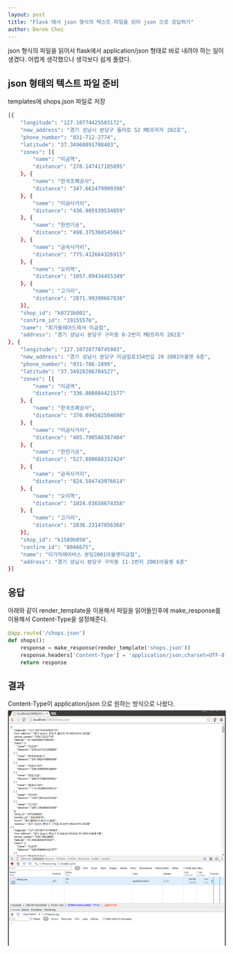 ```yaml
---
layout: post
title: "Flask 에서 json 형식의 텍스트 파일을 읽어 json 으로 응답하기"
author: Derek Choi
---
```

json 형식의 파일을 읽어서 flask에서 application/json 형태로 바로 내려야 하는 일이 생겼다.
어렵게 생각했으나 생각보다 쉽게 풀렸다.

## json 형태의 텍스트 파일 준비
templates에 shops.json 파일로 저장  

```bash
[{
    "longitude": "127.10774425583172",
    "new_address": "경기 성남시 분당구 돌마로 52 MD프라자 202호",
    "phone_number": "031-712-2774",
    "latitude": "37.34968891708403",
    "zones": [{
        "name": "미금역",
        "distance": "278.147417185895"
    }, {
        "name": "한국조폐공사",
        "distance": "347.662479999398"
    }, {
        "name": "미금사거리",
        "distance": "436.905939534859"
    }, {
        "name": "한전기공",
        "distance": "498.375360545661"
    }, {
        "name": "금곡사거리",
        "distance": "775.412664326915"
    }, {
        "name": "오리역",
        "distance": "1057.09434455349"
    }, {
        "name": "고기리",
        "distance": "2871.99390667838"
    }],
    "shop_id": "k0723b001",
    "confirm_id": "19155576",
    "name": "최가을헤어드레서 미금점",
    "address": "경기 성남시 분당구 구미동 8-2번지 MD프라자 202호"
}, {
    "longitude": "127.10728770745983",
    "new_address": "경기 성남시 분당구 미금일로154번길 20 2001아울렛 6층",
    "phone_number": "031-786-2899",
    "latitude": "37.34928206704527",
    "zones": [{
        "name": "미금역",
        "distance": "336.808084421577"
    }, {
        "name": "한국조폐공사",
        "distance": "370.094582504698"
    }, {
        "name": "미금사거리",
        "distance": "405.790586387484"
    }, {
        "name": "한전기공",
        "distance": "527.880668332424"
    }, {
        "name": "금곡사거리",
        "distance": "824.584743976614"
    }, {
        "name": "오리역",
        "distance": "1024.03658674358"
    }, {
        "name": "고기리",
        "distance": "2836.23147856368"
    }],
    "shop_id": "k1589b050",
    "confirm_id": "8046675",
    "name": "이가자헤어비스 분당2001아울렛미금점",
    "address": "경기 성남시 분당구 구미동 11-1번지 2001아울렛 6층"
}]
```

## 응답
아래와 같이 render_template을 이용해서 파일을 읽어들인후에 make_response를 이용해서 Content-Type을 설정해준다.

```python
@app.route('/shops.json')
def shops():
    response = make_response(render_template('shops.json'))
    response.headers['Content-Type'] = 'application/json;charset=UTF-8'
    return response
```

## 결과
Content-Type이 application/json 으로 원하는 방식으로 나왔다.
![capture](/assets/20151116/capture.png)
